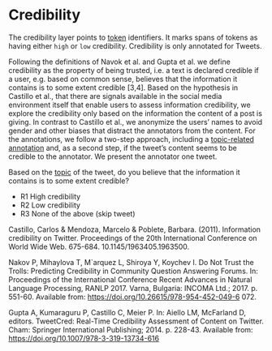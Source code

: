 # Credibility
The credibility layer points to [token](token.md) identifiers. It marks spans of tokens as having either `high` or `low` credibility. Credibility is only annotated for Tweets.

Following the definitions of Navok et al. and Gupta et al. we define credibility as the property of being trusted, i.e. a text is declared credible if a user, e.g. based on common sense, believes that the information it contains is to some extent credible [3,4]. 
Based on the hypothesis in Castillo et al., that there are signals available in the social media environment itself that enable users to assess information credibility, we explore the credibility only based on the information the content of a post is giving. In contrast to Castillo et al., we anonymize the users’ names to avoid gender and other biases that distract the annotators from the content.
For the annotations, we follow a two-step approach, including a [topic-related annotation](topic.md) and, as a second step, if the tweet’s content seems to be credible to the annotator. We present the annotator one tweet.

Based on the [topic](topic.md) of the tweet, do you believe that the information it contains is to some extent credible?
- R1 High credibility 
- R2 Low credibility
- R3 None of the above (skip tweet)

Castillo, Carlos & Mendoza, Marcelo & Poblete, Barbara. (2011). Information credibility on Twitter. Proceedings of the 20th International Conference on World Wide Web. 675-684. 10.1145/1963405.1963500.
 
Nakov P, Mihaylova T, M`arquez L, Shiroya Y, Koychev I. Do Not Trust the Trolls: Predicting Credibility in Community Question Answering Forums. In: Proceedings of the International Conference Recent Advances in Natural Language Processing, RANLP 2017. Varna, Bulgaria: INCOMA Ltd.; 2017. p. 551-60. Available from: https://doi.org/10.26615/978-954-452-049-6 072.

Gupta A, Kumaraguru P, Castillo C, Meier P. In: Aiello LM, McFarland D, editors. TweetCred: Real-Time Credibility Assessment of Content on Twitter. Cham: Springer International Publishing; 2014. p. 228-43. Available from: https://doi.org/10.1007/978-3-319-13734-616
